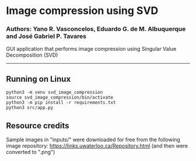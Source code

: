 # Image compression using SVD
### Authors: Yano R. Vasconcelos, Eduardo G. de M. Albuquerque and José Gabriel P. Tavares
GUI application that performs image compression using Singular Value Decomposition (SVD)

---

## Running on Linux
```
python3 -m venv svd_image_compression
source svd_image_compression/bin/activate
python3 -m pip install -r requirements.txt
python3 src/app.py
```

## Resource credits
Sample images in "inputs/" were downloaded for free from the following image repository: https://links.uwaterloo.ca/Repository.html (and then were converted to ".png")